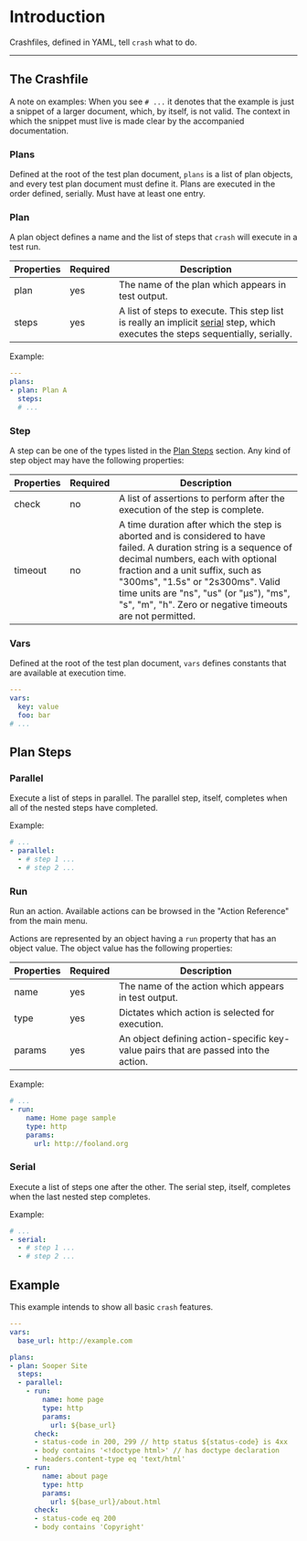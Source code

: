 # Introduction

Crashfiles, defined in YAML, tell `crash` what to do.  

---

## The Crashfile

A note on examples: When you see `# ...` it denotes that the example is just a snippet
of a larger document, which, by itself, is not valid. The context in which the snippet
must live is made clear by the accompanied documentation.

### Plans

Defined at the root of the test plan document, `plans` is a list of plan objects, 
and every test plan document must define it. Plans are executed in the order defined, 
serially. Must have at least one entry.

### Plan

A plan object defines a name and the list of steps that `crash` will execute in a test run. 

Properties | Required | Description
---------- | -------- | -----------
plan       | yes      | The name of the plan which appears in test output.
steps      | yes      | A list of steps to execute. This step list is really an implicit [serial](#serial) step, which executes the steps sequentially, serially.

Example:
```yaml
---
plans:
- plan: Plan A
  steps:
  # ...
```

### Step

A step can be one of the types listed in the [Plan Steps](#plan-steps) section.
Any kind of step object may have the following properties:

Properties | Required | Description
---------- | -------- | -----------
check      | no       | A list of assertions to perform after the execution of the step is complete.
timeout    | no       | A time duration after which the step is aborted and is considered to have failed. A duration string is a sequence of decimal numbers, each with optional fraction and a unit suffix, such as "300ms", "1.5s" or "2s300ms". Valid time units are "ns", "us" (or "µs"), "ms", "s", "m", "h". Zero or negative timeouts are not permitted.

### Vars

Defined at the root of the test plan document, `vars` defines constants that are available
at execution time.

```yaml
---
vars:
  key: value
  foo: bar
# ...
```

## Plan Steps

### Parallel

Execute a list of steps in parallel. The parallel step, itself, completes when all of the nested steps
have completed.

Example:
```yaml
# ...
- parallel:
  - # step 1 ...
  - # step 2 ...
```

### Run

Run an action. Available actions can be browsed in the "Action Reference" from the main menu.

Actions are represented by an object having a `run` property that has an object value. The object
value has the following properties:

Properties | Required | Description
---------- | -------- | -----------
name       | yes      | The name of the action which appears in test output.
type       | yes      | Dictates which action is selected for execution.
params     | yes      | An object defining action-specific key-value pairs that are passed into the action.

Example:
```yaml
# ...
- run:
    name: Home page sample
    type: http
    params:
      url: http://fooland.org
```

### Serial

Execute a list of steps one after the other. The serial step, itself, completes when the last nested step completes.

Example:
```yaml
# ...
- serial:
  - # step 1 ...
  - # step 2 ...
```

## Example

This example intends to show all basic `crash` features.

```yaml
---
vars:
  base_url: http://example.com

plans:
- plan: Sooper Site
  steps:
  - parallel:
    - run:
        name: home page
        type: http
        params:
          url: ${base_url}
      check:
      - status-code in 200, 299 // http status ${status-code} is 4xx
      - body contains '<!doctype html>' // has doctype declaration
      - headers.content-type eq 'text/html'
    - run:
        name: about page
        type: http
        params:
          url: ${base_url}/about.html
      check:
      - status-code eq 200
      - body contains 'Copyright'
```
